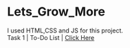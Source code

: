 # Lets_Grow_More
I used HTML,CSS and JS for this project.  
Task 1 | To-Do List | [Click Here](https://shabin118k.github.io/Lets_Grow_More/To-Do/)
